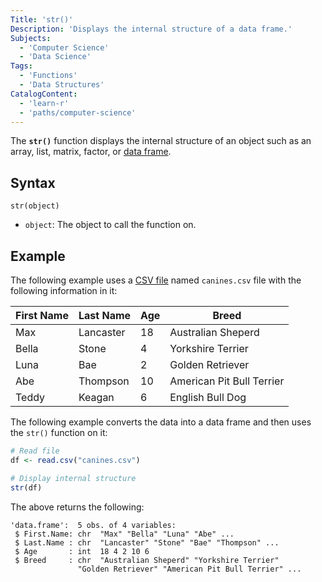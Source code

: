 ```yaml
---
Title: 'str()'
Description: 'Displays the internal structure of a data frame.'
Subjects:
  - 'Computer Science'
  - 'Data Science'
Tags:
  - 'Functions'
  - 'Data Structures'
CatalogContent:
  - 'learn-r'
  - 'paths/computer-science'
---
```


The **`str()`** function displays the internal structure of an object such as an array, list, matrix, factor, or [data frame](https://www.codecademy.com/resources/docs/r/data-frames).

## Syntax

```pseudo
str(object)
```

- `object`: The object to call the function on.

## Example

The following example uses a [CSV file](https://www.codecademy.com/resources/docs/r/csv-files) named `canines.csv` file with the following information in it:

| First Name | Last Name | Age | Breed                     |
| ---------- | --------- | --- | ------------------------- |
| Max        | Lancaster | 18  | Australian Sheperd        |
| Bella      | Stone     | 4   | Yorkshire Terrier         |
| Luna       | Bae       | 2   | Golden Retriever          |
| Abe        | Thompson  | 10  | American Pit Bull Terrier |
| Teddy      | Keagan    | 6   | English Bull Dog          |

The following example converts the data into a data frame and then uses the `str()` function on it:

```r
# Read file
df <- read.csv("canines.csv")

# Display internal structure
str(df)
```

The above returns the following:

```shell
'data.frame':  5 obs. of 4 variables:
 $ First.Name: chr  "Max" "Bella" "Luna" "Abe" ...
 $ Last.Name : chr  "Lancaster" "Stone" "Bae" "Thompson" ...
 $ Age       : int  18 4 2 10 6
 $ Breed     : chr  "Australian Sheperd" "Yorkshire Terrier"
               "Golden Retriever" "American Pit Bull Terrier" ...
```
